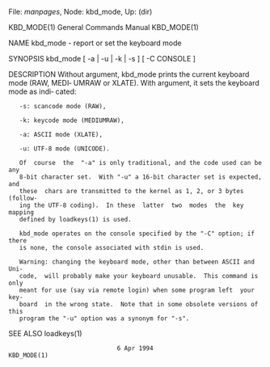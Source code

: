 File: *manpages*,  Node: kbd_mode,  Up: (dir)

KBD_MODE(1)                 General Commands Manual                KBD_MODE(1)



NAME
       kbd_mode - report or set the keyboard mode

SYNOPSIS
       kbd_mode [ -a | -u | -k | -s ] [ -C CONSOLE ]

DESCRIPTION
       Without argument, kbd_mode prints the current keyboard mode (RAW, MEDI‐
       UMRAW or XLATE).  With argument, it sets the  keyboard  mode  as  indi‐
       cated:

       -s: scancode mode (RAW),

       -k: keycode mode (MEDIUMRAW),

       -a: ASCII mode (XLATE),

       -u: UTF-8 mode (UNICODE).

       Of  course  the  "-a" is only traditional, and the code used can be any
       8-bit character set.  With "-u" a 16-bit character set is expected, and
       these  chars are transmitted to the kernel as 1, 2, or 3 bytes (follow‐
       ing the UTF-8 coding).  In these  latter  two  modes  the  key  mapping
       defined by loadkeys(1) is used.

       kbd_mode operates on the console specified by the "-C" option; if there
       is none, the console associated with stdin is used.

       Warning: changing the keyboard mode, other than between ASCII and  Uni‐
       code,  will probably make your keyboard unusable.  This command is only
       meant for use (say via remote login) when some program left  your  key‐
       board  in the wrong state.  Note that in some obsolete versions of this
       program the "-u" option was a synonym for "-s".

SEE ALSO
       loadkeys(1)




                                  6 Apr 1994                       KBD_MODE(1)
